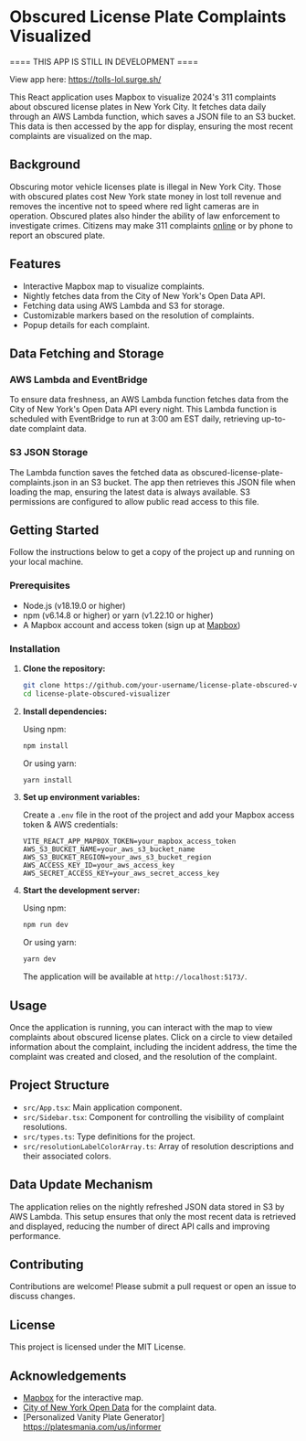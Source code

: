 # Obscured License Plate Complaints Visualized

==== THIS APP IS STILL IN DEVELOPMENT ====

View app here: https://tolls-lol.surge.sh/

This React application uses Mapbox to visualize 2024's 311 complaints about obscured license plates in New York City. It fetches data daily through an AWS Lambda function, which saves a JSON file to an S3 bucket. This data is then accessed by the app for display, ensuring the most recent complaints are visualized on the map.

## Background

Obscuring motor vehicle licenses plate is illegal in New York City. Those with obscured plates cost New York state money in lost toll revenue and removes the incentive not to speed where red light cameras are in operation. Obscured plates also hinder the ability of law enforcement to investigate crimes. Citizens may make 311 complaints [online](https://portal.311.nyc.gov/sr-step/?id=85c1a239-345a-ef11-b4ac-000d3ae68e09&stepid=8f39d3a3-cd7f-e811-a83f-000d3a33b3a3) or by phone to report an obscured plate.

## Features

- Interactive Mapbox map to visualize complaints.
- Nightly fetches data from the City of New York's Open Data API.
- Fetching data using AWS Lambda and S3 for storage.
- Customizable markers based on the resolution of complaints.
- Popup details for each complaint.

## Data Fetching and Storage
### AWS Lambda and EventBridge
To ensure data freshness, an AWS Lambda function fetches data from the City of New York's Open Data API every night. This Lambda function is scheduled with EventBridge to run at 3:00 am EST daily, retrieving up-to-date complaint data.

### S3 JSON Storage
The Lambda function saves the fetched data as obscured-license-plate-complaints.json in an S3 bucket. The app then retrieves this JSON file when loading the map, ensuring the latest data is always available. S3 permissions are configured to allow public read access to this file.

## Getting Started

Follow the instructions below to get a copy of the project up and running on your local machine.

### Prerequisites

- Node.js (v18.19.0 or higher)
- npm (v6.14.8 or higher) or yarn (v1.22.10 or higher)
- A Mapbox account and access token (sign up at [Mapbox](https://www.mapbox.com/signup/))

### Installation

1. **Clone the repository:**

   ```bash
   git clone https://github.com/your-username/license-plate-obscured-visualizer.git
   cd license-plate-obscured-visualizer
   ```

2. **Install dependencies:**

   Using npm:

   ```bash
   npm install
   ```

   Or using yarn:

   ```bash
   yarn install
   ```

3. **Set up environment variables:**

   Create a `.env` file in the root of the project and add your Mapbox access token & AWS credentials:

   ```env
   VITE_REACT_APP_MAPBOX_TOKEN=your_mapbox_access_token
   AWS_S3_BUCKET_NAME=your_aws_s3_bucket_name
   AWS_S3_BUCKET_REGION=your_aws_s3_bucket_region
   AWS_ACCESS_KEY_ID=your_aws_access_key
   AWS_SECRET_ACCESS_KEY=your_aws_secret_access_key
   ```

4. **Start the development server:**

   Using npm:

   ```bash
   npm run dev
   ```

   Or using yarn:

   ```bash
   yarn dev
   ```

   The application will be available at `http://localhost:5173/`.

## Usage

Once the application is running, you can interact with the map to view complaints about obscured license plates. Click on a circle to view detailed information about the complaint, including the incident address, the time the complaint was created and closed, and the resolution of the complaint.

## Project Structure

- `src/App.tsx`: Main application component.
- `src/Sidebar.tsx`: Component for controlling the visibility of complaint resolutions.
- `src/types.ts`: Type definitions for the project.
- `src/resolutionLabelColorArray.ts`: Array of resolution descriptions and their associated colors.

## Data Update Mechanism
The application relies on the nightly refreshed JSON data stored in S3 by AWS Lambda. This setup ensures that only the most recent data is retrieved and displayed, reducing the number of direct API calls and improving performance.

## Contributing

Contributions are welcome! Please submit a pull request or open an issue to discuss changes.

## License

This project is licensed under the MIT License.

## Acknowledgements

- [Mapbox](https://www.mapbox.com/) for the interactive map.
- [City of New York Open Data](https://opendata.cityofnewyork.us/) for the complaint data.
- [Personalized Vanity Plate Generator] https://platesmania.com/us/informer
